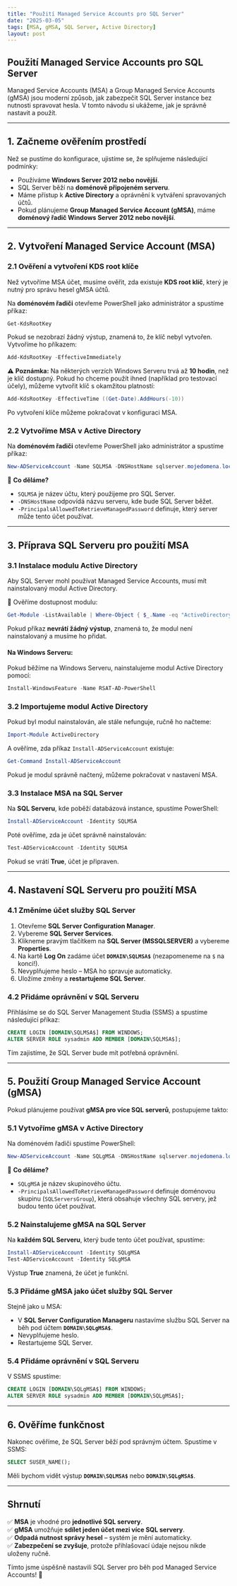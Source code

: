 ```yaml
---
title: "Použití Managed Service Accounts pro SQL Server"
date: "2025-03-05"
tags: [MSA, gMSA, SQL Server, Active Directory]
layout: post
---
```


## Použití Managed Service Accounts pro SQL Server

Managed Service Accounts (MSA) a Group Managed Service Accounts (gMSA) jsou moderní způsob, jak zabezpečit SQL Server instance bez nutnosti spravovat hesla. V tomto návodu si ukážeme, jak je správně nastavit a použít.

---

## 1. Začneme ověřením prostředí

Než se pustíme do konfigurace, ujistíme se, že splňujeme následující podmínky:
- Používáme **Windows Server 2012 nebo novější**.
- SQL Server běží na **doménově připojeném serveru**.
- Máme přístup k **Active Directory** a oprávnění k vytváření spravovaných účtů.
- Pokud plánujeme **Group Managed Service Account (gMSA)**, máme **doménový řadič Windows Server 2012 nebo novější**.

---

## 2. Vytvoření Managed Service Account (MSA)

### 2.1 Ověření a vytvoření KDS root klíče

Než vytvoříme MSA účet, musíme ověřit, zda existuje **KDS root klíč**, který je nutný pro správu hesel gMSA účtů.

Na **doménovém řadiči** otevřeme PowerShell jako administrátor a spustíme příkaz:

```powershell
Get-KdsRootKey
```

Pokud se nezobrazí žádný výstup, znamená to, že klíč nebyl vytvořen. Vytvoříme ho příkazem:

```powershell
Add-KdsRootKey -EffectiveImmediately
```

⚠ **Poznámka:** Na některých verzích Windows Serveru trvá až **10 hodin**, než je klíč dostupný. Pokud ho chceme použít ihned (například pro testovací účely), můžeme vytvořit klíč s okamžitou platností:

```powershell
Add-KdsRootKey -EffectiveTime ((Get-Date).AddHours(-10))
```

Po vytvoření klíče můžeme pokračovat v konfiguraci MSA.

### 2.2 Vytvoříme MSA v Active Directory

Na **doménovém řadiči** otevřeme PowerShell jako administrátor a spustíme příkaz:

```powershell
New-ADServiceAccount -Name SQLMSA -DNSHostName sqlserver.mojedomena.local -PrincipalsAllowedToRetrieveManagedPassword sqlserver$
```

📌 **Co děláme?**
- `SQLMSA` je název účtu, který použijeme pro SQL Server.
- `-DNSHostName` odpovídá názvu serveru, kde bude SQL Server běžet.
- `-PrincipalsAllowedToRetrieveManagedPassword` definuje, který server může tento účet používat.

---

## 3. Příprava SQL Serveru pro použití MSA

### 3.1 Instalace modulu Active Directory

Aby SQL Server mohl používat Managed Service Accounts, musí mít nainstalovaný modul Active Directory.

📌 Ověříme dostupnost modulu:

```powershell
Get-Module -ListAvailable | Where-Object { $_.Name -eq "ActiveDirectory" }
```

Pokud příkaz **nevrátí žádný výstup**, znamená to, že modul není nainstalovaný a musíme ho přidat.

#### Na Windows Serveru:

Pokud běžíme na Windows Serveru, nainstalujeme modul Active Directory pomocí:

```powershell
Install-WindowsFeature -Name RSAT-AD-PowerShell
```

### 3.2 Importujeme modul Active Directory

Pokud byl modul nainstalován, ale stále nefunguje, ručně ho načteme:

```powershell
Import-Module ActiveDirectory
```

A ověříme, zda příkaz `Install-ADServiceAccount` existuje:

```powershell
Get-Command Install-ADServiceAccount
```

Pokud je modul správně načtený, můžeme pokračovat v nastavení MSA.

### 3.3 Instalace MSA na SQL Server

Na **SQL Serveru**, kde poběží databázová instance, spustíme PowerShell:

```powershell
Install-ADServiceAccount -Identity SQLMSA
```

Poté ověříme, zda je účet správně nainstalován:

```powershell
Test-ADServiceAccount -Identity SQLMSA
```

Pokud se vrátí **True**, účet je připraven.

---

## 4. Nastavení SQL Serveru pro použití MSA

### 4.1 Změníme účet služby SQL Server

1. Otevřeme **SQL Server Configuration Manager**.
2. Vybereme **SQL Server Services**.
3. Klikneme pravým tlačítkem na **SQL Server (MSSQLSERVER)** a vybereme **Properties**.
4. Na kartě **Log On** zadáme účet **`DOMAIN\SQLMSA$`** (nezapomeneme na `$` na konci!).
5. Nevyplňujeme heslo – MSA ho spravuje automaticky.
6. Uložíme změny a **restartujeme SQL Server**.

### 4.2 Přidáme oprávnění v SQL Serveru

Přihlásíme se do SQL Server Management Studia (SSMS) a spustíme následující příkaz:

```sql
CREATE LOGIN [DOMAIN\SQLMSA$] FROM WINDOWS;
ALTER SERVER ROLE sysadmin ADD MEMBER [DOMAIN\SQLMSA$];
```

Tím zajistíme, že SQL Server bude mít potřebná oprávnění.

---

## 5. Použití Group Managed Service Account (gMSA)

Pokud plánujeme používat **gMSA pro více SQL serverů**, postupujeme takto:

### 5.1 Vytvoříme gMSA v Active Directory

Na doménovém řadiči spustíme PowerShell:

```powershell
New-ADServiceAccount -Name SQLgMSA -DNSHostName sqlserver.mojedomena.local -PrincipalsAllowedToRetrieveManagedPassword "SQLServersGroup"
```

📌 **Co děláme?**
- `SQLgMSA` je název skupinového účtu.
- `-PrincipalsAllowedToRetrieveManagedPassword` definuje doménovou skupinu (`SQLServersGroup`), která obsahuje všechny SQL servery, jež budou tento účet používat.

### 5.2 Nainstalujeme gMSA na SQL Server

Na **každém SQL Serveru**, který bude tento účet používat, spustíme:

```powershell
Install-ADServiceAccount -Identity SQLgMSA
Test-ADServiceAccount -Identity SQLgMSA
```

Výstup **True** znamená, že účet je funkční.

### 5.3 Přidáme gMSA jako účet služby SQL Server

Stejně jako u MSA:
- V **SQL Server Configuration Manageru** nastavíme službu SQL Server na běh pod účtem **`DOMAIN\SQLgMSA$`**.
- Nevyplňujeme heslo.
- Restartujeme SQL Server.

### 5.4 Přidáme oprávnění v SQL Serveru

V SSMS spustíme:

```sql
CREATE LOGIN [DOMAIN\SQLgMSA$] FROM WINDOWS;
ALTER SERVER ROLE sysadmin ADD MEMBER [DOMAIN\SQLgMSA$];
```

---

## 6. Ověříme funkčnost

Nakonec ověříme, že SQL Server běží pod správným účtem. Spustíme v SSMS:

```sql
SELECT SUSER_NAME();
```

Měli bychom vidět výstup **`DOMAIN\SQLMSA$`** nebo **`DOMAIN\SQLgMSA$`**.

---

## Shrnutí

✅ **MSA** je vhodné pro **jednotlivé SQL servery**.  
✅ **gMSA** umožňuje **sdílet jeden účet mezi více SQL servery**.  
✅ **Odpadá nutnost správy hesel** – systém je mění automaticky.  
✅ **Zabezpečení se zvyšuje**, protože přihlašovací údaje nejsou nikde uloženy ručně.

Tímto jsme úspěšně nastavili SQL Server pro běh pod Managed Service Accounts! 🎯
